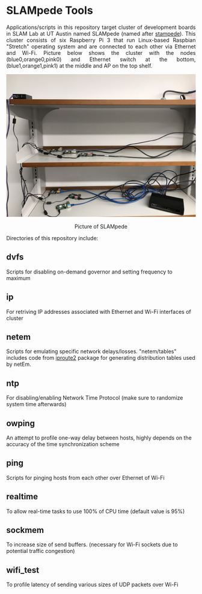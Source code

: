 # SLAMpede Tools

<p align="justify">
Applications/scripts in this repository target cluster of development boards in SLAM Lab at UT Austin named SLAMpede (named after        <a href="https://www.tacc.utexas.edu/systems/stampede">stampede</a>). This cluster consists of six Raspberry Pi 3 that run Linux-based Raspbian "Stretch" operating system and are connected to each other via Ethernet and Wi-Fi. Picture below shows the cluster with the nodes (blue0,orange0,pink0) and Ethernet switch at the bottom, (blue1,orange1,pink1) at the middle and AP on the top shelf.
</p>  

<div align="center">
  <img src="https://raw.githubusercontent.com/kammirzazad/SLAMpede_Tools/master/SLAMpede.jpeg" width="640px" />
  <p>Picture of SLAMpede</p>
</div>

Directories of this repository include:

## dvfs
Scripts for disabling on-demand governor and setting frequency to maximum   

## ip
For retriving IP addresses associated with Ethernet and Wi-Fi interfaces of cluster

## netem
Scripts for emulating specific network delays/losses. "netem/tables" includes code from [iproute2](http://www.linuxfoundation.org/collaborate/workgroups/networking/iproute2) package for generating distribution tables used by netEm.

## ntp
For disabling/enabling Network Time Protocol  (make sure to randomize system time afterwards)

## owping
An attempt to profile one-way delay between hosts, highly depends on the accuracy of the time synchronization scheme

## ping
Scripts for pinging hosts from each other over Ethernet of Wi-Fi

## realtime
To allow real-time tasks to use 100% of CPU time (default value is 95%)

## sockmem
To increase size of send buffers. (necessary for Wi-Fi sockets due to potential traffic congestion)

## wifi_test
To profile latency of sending various sizes of UDP packets over Wi-Fi
